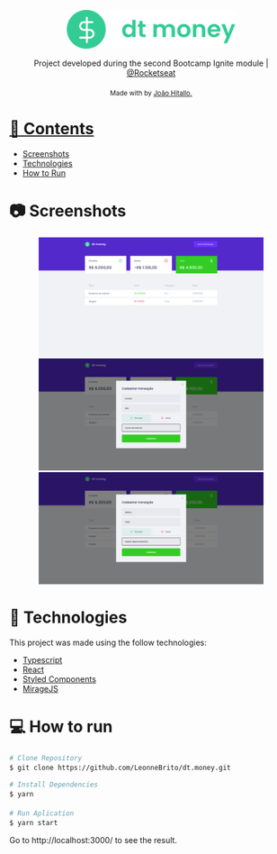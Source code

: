 <p align="center">
   <img src="./.github/logo.svg" alt="Move It" width="300"/>
</p>


<p align="center">
  Project developed during the second Bootcamp Ignite module | <a href="https://github.com/Rocketseat">@Rocketseat</a>
</p>

<div align="center">
  <sub> Made with by
    <a href="https://github.com/joaohitallo">João Hitallo.
  </sub>
</div>

# 📌 Contents

* [Screenshots](#camera-screenshot) 
* [Technologies](#rocket-technologies) 
* [How to Run](#computer-how-to-run)

# :camera: Screenshots
<div align="center">
   <img src="./.github/screenshot1.png" width="400px">
   <img src="./.github/screenshot2.png" width="400px">
   <img src="./.github/screenshot3.png" width="400px">
</div>

# :rocket: Technologies
This project was made using the follow technologies:

* [Typescript](https://www.typescriptlang.org/)      
* [React](https://reactjs.org/)      
* [Styled Components](https://styled-components.com/)
* [MirageJS](https://miragejs.com/)

# :computer: How to run

```bash
# Clone Repository
$ git clone https://github.com/LeonneBrito/dt.money.git
```

```bash
# Install Dependencies
$ yarn

# Run Aplication
$ yarn start
```
Go to http://localhost:3000/ to see the result.
